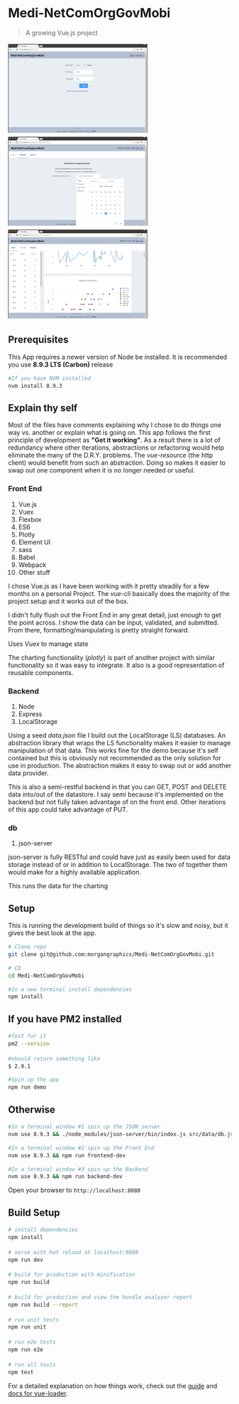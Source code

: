 # Medi-NetComOrgGovMobi

> A growing Vue.js project

![Login](static/login.png)
![Schedule](static/schedule.png)
![Charts](static/charts.png)

## Prerequisites

This App requires a newer version of Node be installed. It is recommended you use **8.9.3 LTS (Carbon)** release

```bash
#If you have NVM installed
nvm install 8.9.3
```
## Explain thy self

Most of the files have comments explaining why I chose to do
things one way vs. another or explain what is going on. This app follows the first principle of development as **"Get it working"**. As a result there is a lot of redundancy where other iterations, abstractions or refactoring would help eliminate the many of the D.R.Y. problems. The *vue-resource* (the http client) would benefit from such an abstraction. Doing so makes it easier to swap out one component when it is no longer needed or useful.

### Front End
1. Vue.js
1. Vuex
1. Flexbox
1. ES6
1. Plotly
1. Element UI
1. sass
1. Babel
1. Webpack
1. Other stuff

I chose Vue.js as I have been working with it pretty steadily for a few months on a personal Project. The *vue-cli* basically does the majority of the project setup and it works out of the box.

I didn't fully flush out the Front End in any great detail, just enough to get the point across. I show the data can be input, validated, and submitted. From there, formatting/manipulating is pretty straight forward.

Uses *Vuex* to manage state

The charting functionality (*plotly*) is part of another project with similar functionality so it was easy to integrate. It also is a good representation of reusable components.


### Backend
1. Node
1. Express
1. LocalStorage

Using a seed *data.json* file I build out the LocalStorage (LS) databases. An abstraction library that wraps the LS functionality makes it easier to manage manipulation of that data. This works fine for the demo because it's self contained but this is obviously not recommended as the only solution for use in production. The abstraction makes it easy to swap out or add another data provider.

This is also a semi-restful backend in that you can GET, POST and DELETE data into/out of the datastore. I say semi because it's implemented on the backend but not fully taken advantage of on the front end. Other iterations of this app could take advantage of PUT.

### db
1. json-server

json-server is fully RESTful and could have just as easily been used for data storage instead of or in addition to LocalStorage. The two of together them would make for a highly available application.

This runs the data for the charting





## Setup

This is running the development build of things so it's slow and noisy, but it gives the best look at the app.

```bash
# Clone repo
git clone git@github.com:morgangraphics/Medi-NetComOrgGovMobi.git
```

```bash
# CD
cd Medi-NetComOrgGovMobi
```

```bash
#In a new terminal install dependencies
npm install
```

## If you have PM2 installed
```bash
#Test for it
pm2 --version

#should return something like
$ 2.9.1
```

```bash
#Spin up the app
npm run demo
```

## Otherwise
```bash
#In a terminal window #1 spin up the JSON server
nvm use 8.9.3 && ./node_modules/json-server/bin/index.js src/data/db.json --fks '_id'
```

```bash
#In a terminal window #2 spin up the Front End
nvm use 8.9.3 && npm run frontend-dev
```

```bash
#In a terminal window #3 spin up the Backend
nvm use 8.9.3 && npm run backend-dev
```


Open your browser to `http://localhost:8080`






## Build Setup

``` bash
# install dependencies
npm install

# serve with hot reload at localhost:8080
npm run dev

# build for production with minification
npm run build

# build for production and view the bundle analyzer report
npm run build --report

# run unit tests
npm run unit

# run e2e tests
npm run e2e

# run all tests
npm test
```

For a detailed explanation on how things work, check out the [guide](http://vuejs-templates.github.io/webpack/) and [docs for vue-loader](http://vuejs.github.io/vue-loader).
